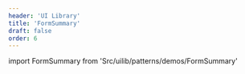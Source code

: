 ```yaml
---
header: 'UI Library'
title: 'FormSummary'
draft: false
order: 6
---
```


<!--
  ATTENTION: This file is auto generated by using "makeDemosFactory".
  Do not change the content!
-->

import FormSummary from 'Src/uilib/patterns/demos/FormSummary'

<FormSummary />
